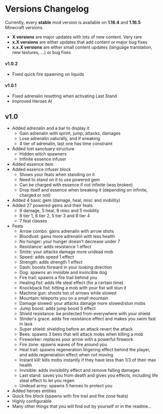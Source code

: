 # Versions Changelog

Currently, every **stable** mod version is available on **1.16.4** and **1.16.5** Minecraft versions.

* **X versions** are major updates with lots of new content. Very rare
* **x.X versions** are either updates that add content or major bug fixes
* **x.x.X versions** are either small content updates (language translation, new textures, ...) or bug fixes

#### v1.0.2

* Fixed quick fire spawning on liquids

#### v1.0.1

* Fixed adrenalin resetting when activating Last Stand
* Improved Heroes AI

## v1.0

* Added adrenalin and a bar to display it
  * Gain adrenalin with sprint, jump, attacks, damages
  * Lose adrenalin naturally, and if sneaking
  * 4 tier of adrenalin, last one has time constraint
* Added lost sanctuary structure
  * Hidden witch spawners
  * Infinite essence infuser
* Added essence item
* Added essence infuser block
  * Shows your feats when standing on it
  * Need to stand on it to use powered gem
  * Can be charged with essence if not infinite (was broken)
  * Drop itself and essence when breaking it (depending on infinite, charged or not)
* Added 4 basic gem (damage, heal, misc and mobility)
* Added 27 powered gems and their feats
  * 9 damage, 5 heal, 8 misc and 5 mobility
  * 8 tier 1, 6 tier 2, 5 tier 3 and 8 tier 4
  * 7 feat classes
* Feats
  * Arrow combo: gains adrenalin with arrow shots
  * Bloodlust: gains more adrenalin with less health
  * No hunger: your hunger doesn't decrease under 7
  * Resistance: adds resistance 1 effect
  * Smite: your attacks damage more undead mob
  * Speed: adds speed 1 effect
  * Strength: adds strength 1 effect
  * Dash: boosts forward in your looking direction
  * Dog: spawns an invisible and invincible dog
  * Fire trail: spawns a fire trail behind you
  * Healing fist: adds life steal effect (for a certain time)
  * Knockback fist: hitting a mob with your fist will stun it
  * Machine gun: shoots ton of arrows while slowed
  * Mountain: teleports you on a small mountain
  * Damage slowed: your attacks damage more slowed/stun mobs
  * Jump boost: adds jump boost 5 effect
  * Shield resistance: be protected from everywhere with your shield
  * Strider's grace: adds fire resistance effect and makes you swim fast in lava
  * Super shield: shielding before an attack revert the attack
  * Bees: spawns 3 bees that will attack mobs when killing a mob
  * Fireworker: replaces your arrow with a powerful firework
  * Fire zone: spawns waves of fire around you
  * Heal trail: spawns regeneration lingering effect behind the player, and adds regeneration effect when not moving
  * Instant kill: kills mobs instantly if they have less than 1/3 of their max health
  * Invisible: adds invisibility effect and remove falling damages
  * Last stand: saves you from death and gives you effects, including life steal effect to let you regen
  * Undead army: spawns 5 heroes to protect you
* Added heroes entities
* Quick fire block (spawns with fire trail and fire zone feats)
* Highly configurable
* Many other things that you will find out by yourself or in the readme...